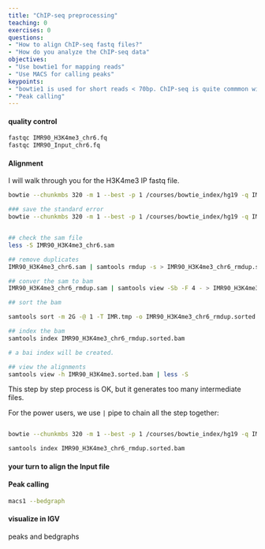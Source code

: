 ```yaml
---
title: "ChIP-seq preprocessing"
teaching: 0
exercises: 0
questions:
- "How to align ChIP-seq fastq files?"
- "How do you analyze the ChIP-seq data"
objectives:
- "Use bowtie1 for mapping reads"
- "Use MACS for calling peaks"
keypoints:
- "bowtie1 is used for short reads < 70bp. ChIP-seq is quite commmon with 36bp reads"
- "Peak calling"
---
```


#### quality control


```bash
fastqc IMR90_H3K4me3_chr6.fq
fastqc IMR90_Input_chr6.fq
```

#### Alignment

I will walk through you for the H3K4me3 IP fastq file.

```bash
bowtie --chunkmbs 320 -m 1 --best -p 1 /courses/bowtie_index/hg19 -q IMR90_H3K4me3_chr6.fq -S > IMR90_H3K4me3_chr6.sam

### save the standard error
bowtie --chunkmbs 320 -m 1 --best -p 1 /courses/bowtie_index/hg19 -q IMR90_H3K4me3_chr6.fq -S > IMR90_H3K4me3_chr6.sam 2> bowtie.log


## check the sam file
less -S IMR90_H3K4me3_chr6.sam

## remove duplicates
IMR90_H3K4me3_chr6.sam | samtools rmdup -s > IMR90_H3K4me3_chr6_rmdup.sam

## conver the sam to bam
IMR90_H3K4me3_chr6_rmdup.sam | samtools view -Sb -F 4 - > IMR90_H3K4me3_chr6_rmdup.bam

## sort the bam

samtools sort -m 2G -@ 1 -T IMR.tmp -o IMR90_H3K4me3_chr6_rmdup.sorted.bam IMR90_H3K4me3_chr6_rmdup.bam

## index the bam
samtools index IMR90_H3K4me3_chr6_rmdup.sorted.bam

# a bai index will be created.

## view the alignments
samtools view -h IMR90_H3K4me3.sorted.bam | less -S
```

This step by step process is OK, but it generates too many intermediate files.

For the power users, we use `|` pipe to chain all the step together:

```bash

bowtie --chunkmbs 320 -m 1 --best -p 1 /courses/bowtie_index/hg19 -q IMR90_H3K4me3_chr6.fq -S | samtools rmdup -s | samtools view -Sb -F 4 - | samtools sort -m 2G -@ 1 -T IMR.tmp -o IMR90_H3K4me3_chr6_rmdup.sorted.bam

samtools index IMR90_H3K4me3_chr6_rmdup.sorted.bam

```

#### your turn to align the Input file

#### Peak calling

```bash
macs1 --bedgraph
```
#### visualize in IGV

peaks and bedgraphs
